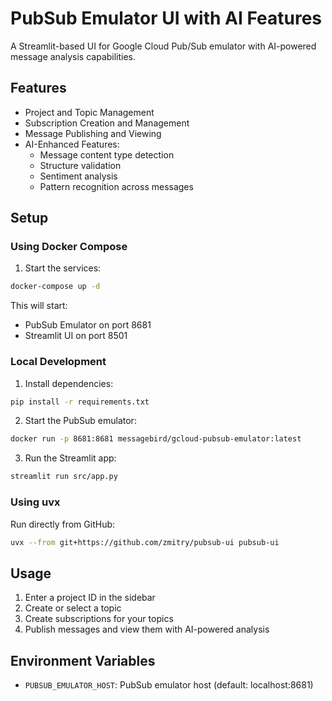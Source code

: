 # PubSub Emulator UI with AI Features

A Streamlit-based UI for Google Cloud Pub/Sub emulator with AI-powered message analysis capabilities.

## Features

- Project and Topic Management
- Subscription Creation and Management
- Message Publishing and Viewing
- AI-Enhanced Features:
  - Message content type detection
  - Structure validation
  - Sentiment analysis
  - Pattern recognition across messages

## Setup

### Using Docker Compose

1. Start the services:
```bash
docker-compose up -d
```

This will start:
- PubSub Emulator on port 8681
- Streamlit UI on port 8501

### Local Development

1. Install dependencies:
```bash
pip install -r requirements.txt
```

2. Start the PubSub emulator:
```bash
docker run -p 8681:8681 messagebird/gcloud-pubsub-emulator:latest
```

3. Run the Streamlit app:
```bash
streamlit run src/app.py
```

### Using uvx

Run directly from GitHub:
```bash
uvx --from git+https://github.com/zmitry/pubsub-ui pubsub-ui
```

## Usage

1. Enter a project ID in the sidebar
2. Create or select a topic
3. Create subscriptions for your topics
4. Publish messages and view them with AI-powered analysis

## Environment Variables

- `PUBSUB_EMULATOR_HOST`: PubSub emulator host (default: localhost:8681)
